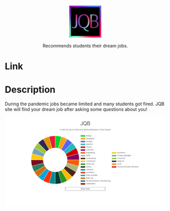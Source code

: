 <p align="center">
  <img src="https://github.com/Hereugo/JQB/blob/main/logo.jpg" width="100" height="100"/>
</p>
<p align="center">Recommends students their dream jobs.</p>

# Link
# Description
During the pandemic jobs became limited and many students got fired.
JQB site will find your dream job after asking some questions about you!

![JQB main site](https://github.com/Hereugo/JQB/blob/main/page.png)

